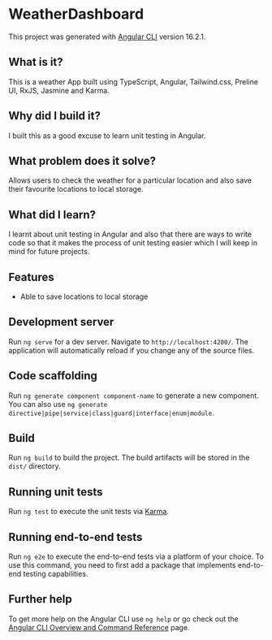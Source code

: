 # WeatherDashboard

This project was generated with [Angular CLI](https://github.com/angular/angular-cli) version 16.2.1.

## What is it?

This is a weather App built using TypeScript, Angular, Tailwind.css, Preline UI, RxJS, Jasmine and Karma.

## Why did I build it?

I built this as a good excuse to learn unit testing in Angular.

## What problem does it solve?

Allows users to check the weather for a particular location and also save their favourite locations to local storage.

## What did I learn?

I learnt about unit testing in Angular and also that there are ways to write code so that it makes the process of unit testing easier which I will keep in mind for future projects.

## Features

- Able to save locations to local storage

## Development server

Run `ng serve` for a dev server. Navigate to `http://localhost:4200/`. The application will automatically reload if you change any of the source files.

## Code scaffolding

Run `ng generate component component-name` to generate a new component. You can also use `ng generate directive|pipe|service|class|guard|interface|enum|module`.

## Build

Run `ng build` to build the project. The build artifacts will be stored in the `dist/` directory.

## Running unit tests

Run `ng test` to execute the unit tests via [Karma](https://karma-runner.github.io).

## Running end-to-end tests

Run `ng e2e` to execute the end-to-end tests via a platform of your choice. To use this command, you need to first add a package that implements end-to-end testing capabilities.

## Further help

To get more help on the Angular CLI use `ng help` or go check out the [Angular CLI Overview and Command Reference](https://angular.io/cli) page.
